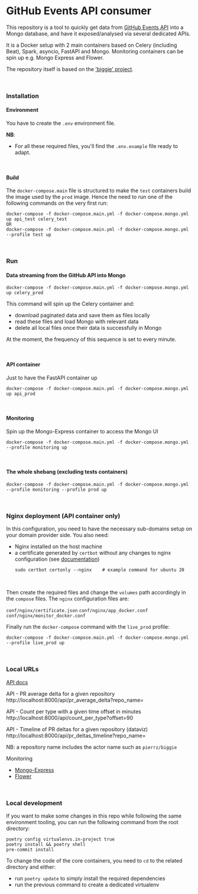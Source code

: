 # GitHub Events API consumer 

This repository is a tool to quickly get data
from [GitHub Events API](https://api.github.com/events) into a Mongo database,
and have it exposed/analysed via several dedicated APIs.

It is a Docker setup with 2 main containers based on Celery (including Beat), Spark, asyncio, FastAPI and Mongo.
Monitoring containers can be spin up e.g. Mongo Express and Flower.

The repository itself is based on the ['biggie' project](https://github.com/pierrz/biggie).

<br>


### Installation

#### Environment
You have to create the `.env` environment file.

**NB**:
- For all these required files, you'll find the `.env.example` file ready to adapt.

<br>

#### Build
The `docker-compose.main` file is structured to make the `test` containers build the image
used by the `prod` image. Hence the need to run one of the following commands on the very first run:
```
docker-compose -f docker-compose.main.yml -f docker-compose.mongo.yml up api_test celery_test
OR
docker-compose -f docker-compose.main.yml -f docker-compose.mongo.yml --profile test up
```

<br>

### Run
#### Data streaming from the GitHub API into Mongo
```
docker-compose -f docker-compose.main.yml -f docker-compose.mongo.yml up celery_prod
```
This command will spin up the Celery container and:

  - download paginated data and save them as files locally
  - read these files and load Mongo with relevant data
  - delete all local files once their data is successfully in Mongo 

At the moment, the frequency of this sequence is set to every minute.

<br>

#### API container
Just to have the FastAPI container up
```
docker-compose -f docker-compose.main.yml -f docker-compose.mongo.yml up api_prod
```

<br>

#### Monitoring
Spin up the Mongo-Express container to access the Mongo UI
```
docker-compose -f docker-compose.main.yml -f docker-compose.mongo.yml --profile monitoring up
```

<br>

#### The whole shebang (excluding tests containers)
```
docker-compose -f docker-compose.main.yml -f docker-compose.mongo.yml --profile monitoring --profile prod up
```

<br>

### Nginx deployment (API container only)
In this configuration, you need to have the necessary sub-domains setup on your domain provider side.
You also need:
- Nginx installed on the host machine
- a certificate generated by `certbot` without any changes to nginx configuration (see [documentation](https://certbot.eff.org/instructions))
    ```
    sudo certbot certonly --nginx    # example command for ubuntu 20
    ```
<br>

Then create the required files and change the `volumes` path accordingly in the `compose` files.
The `nginx` configuration files are:

`conf/nginx/certificate.json`
`conf/nginx/app_docker.conf`
`conf/nginx/monitor_docker.conf`
<br>

Finally run the `docker-compose` command with the `live_prod` profile:
```
docker-compose -f docker-compose.main.yml -f docker-compose.mongo.yml --profile live_prod up
```

<br>

### Local URLs

[API docs](http://localhost:8000/docs)

API - PR average delta for a given repository
http://localhost:8000/api/pr_average_delta?repo_name=<repository-name>

API - Count per type with a given time offset in minutes
http://localhost:8000/api/count_per_type?offset=90

API - Timeline of PR deltas for a given repository (dataviz)
http://localhost:8000/api/pr_deltas_timeline?repo_name=<repository-name>

NB: a repository name includes the actor name such as `pierrz/biggie`

Monitoring
- [Mongo-Express](http://localhost:8081)
- [Flower](http://localhost:49555)

<br>

### Local development
If you want to make some changes in this repo while following the same environment tooling,
you can run the following command from the root directory:
```
poetry config virtualenvs.in-project true
poetry install && poetry shell
pre-commit install
```

To change the code of the core containers, you need to `cd` to the related directory
and either:
- run `poetry update` to simply install the required dependencies
- run the previous command to create a dedicated virtualenv
